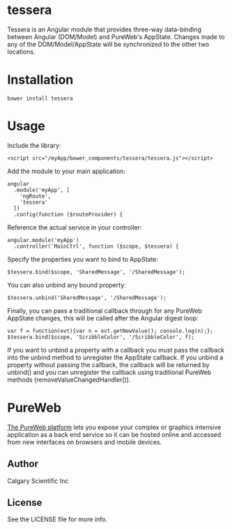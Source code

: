 tessera
================

Tessera is an Angular module that provides three-way data-binding between Angular (DOM/Model) and PureWeb's AppState.  Changes made to any of the DOM/Model/AppState will be synchronized to the other two locations.

# Installation

```bower install tessera```

# Usage
Include the library:
```
<script src="/myApp/bower_components/tessera/tessera.js"></script>
```

Add the module to your main application:
```
angular
  .module('myApp', [
    'ngRoute',
    'tessera'
  ])
  .config(function ($routeProvider) {  
```

Reference the actual service in your controller:
```
angular.module('myApp')
  .controller('MainCtrl', function ($scope, $tessera) {
```
 
Specify the properties you want to bind to AppState:
```
$tessera.bind($scope, 'SharedMessage', '/SharedMessage');
```  

You can also unbind any bound property:
```
$tessera.unbind('SharedMessage', '/SharedMessage'); 
```

Finally, you can pass a traditional callback through for any PureWeb AppState changes, this will be called after the Angular digest loop:
```
var f = function(evt){var n = evt.getNewValue(); console.log(n);};
$tessera.bind($scope, 'ScribbleColor', '/ScribbleColor', f); 
```

If you want to unbind a property with a callback you must pass the callback into the unbind method to unregister the AppState callback.  If you unbind a property without passing the callback, the callback will be returned by unbind() and you can unregister the callback using traditional PureWeb methods (removeValueChangedHandler()).
  
# PureWeb

[The PureWeb platform](http://www.calgaryscientific.com/pureweb/) lets you expose your complex or graphics intensive application as a back end service so it can be hosted online and accessed from new interfaces on browsers and mobile devices.

## Author

Calgary Scientific Inc

## License

See the LICENSE file for more info.

